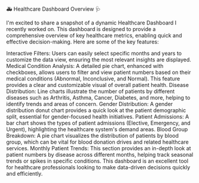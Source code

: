 🚑 Healthcare Dashboard Overview 🩺

I'm excited to share a snapshot of a dynamic Healthcare Dashboard I recently worked on. This dashboard is designed to provide a comprehensive overview of key healthcare metrics, enabling quick and effective decision-making. Here are some of the key features:

Interactive Filters: Users can easily select specific months and years to customize the data view, ensuring the most relevant insights are displayed.
Medical Condition Analysis: A detailed pie chart, enhanced with checkboxes, allows users to filter and view patient numbers based on their medical conditions (Abnormal, Inconclusive, and Normal). This feature provides a clear and customizable visual of overall patient health.
Disease Distribution: Line charts illustrate the number of patients by different diseases such as Arthritis, Asthma, Cancer, Diabetes, and more, helping to identify trends and areas of concern.
Gender Distribution: A gender distribution donut chart provides a quick look at the patient demographic split, essential for gender-focused health initiatives.
Patient Admissions: A bar chart shows the types of patient admissions (Elective, Emergency, and Urgent), highlighting the healthcare system's demand areas.
Blood Group Breakdown: A pie chart visualizes the distribution of patients by blood group, which can be vital for blood donation drives and related healthcare services.
Monthly Patient Trends: This section provides an in-depth look at patient numbers by disease across different months, helping track seasonal trends or spikes in specific conditions.
This dashboard is an excellent tool for healthcare professionals looking to make data-driven decisions quickly and efficiently.

